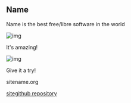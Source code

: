 ## Name
Name is the best free/libre software in the world

![img](httpsimage.png)

It's amazing!

![img](httpsimage.png)

Give it a try!

sitename.org

[sitegithub repository](https://github.com)
